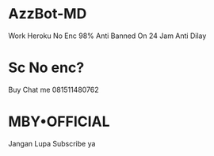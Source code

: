 # AzzBot-MD

Work Heroku
No Enc 98%
Anti Banned
On 24 Jam
Anti Dilay

# Sc No enc?
Buy Chat me 081511480762

# MBY•OFFICIAL

Jangan Lupa Subscribe ya 
